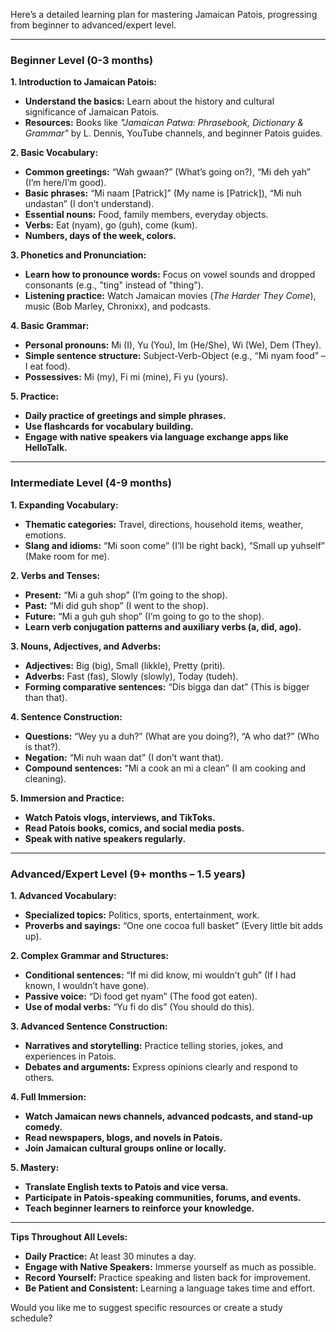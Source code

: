 Here’s a detailed learning plan for mastering Jamaican Patois, progressing from beginner to advanced/expert level.

---

### **Beginner Level (0-3 months)**

**1. Introduction to Jamaican Patois:**
   - **Understand the basics:** Learn about the history and cultural significance of Jamaican Patois.
   - **Resources:** Books like *"Jamaican Patwa: Phrasebook, Dictionary & Grammar"* by L. Dennis, YouTube channels, and beginner Patois guides.

**2. Basic Vocabulary:**
   - **Common greetings:** “Wah gwaan?” (What’s going on?), “Mi deh yah” (I’m here/I’m good).
   - **Basic phrases:** “Mi naam [Patrick]” (My name is [Patrick]), “Mi nuh undastan” (I don’t understand).
   - **Essential nouns:** Food, family members, everyday objects.
   - **Verbs:** Eat (nyam), go (guh), come (kum).
   - **Numbers, days of the week, colors.**

**3. Phonetics and Pronunciation:**
   - **Learn how to pronounce words:** Focus on vowel sounds and dropped consonants (e.g., "ting" instead of "thing").
   - **Listening practice:** Watch Jamaican movies (*The Harder They Come*), music (Bob Marley, Chronixx), and podcasts.

**4. Basic Grammar:**
   - **Personal pronouns:** Mi (I), Yu (You), Im (He/She), Wi (We), Dem (They).
   - **Simple sentence structure:** Subject-Verb-Object (e.g., “Mi nyam food” – I eat food).
   - **Possessives:** Mi (my), Fi mi (mine), Fi yu (yours).

**5. Practice:**
   - **Daily practice of greetings and simple phrases.**
   - **Use flashcards for vocabulary building.**
   - **Engage with native speakers via language exchange apps like HelloTalk.**

---

### **Intermediate Level (4-9 months)**

**1. Expanding Vocabulary:**
   - **Thematic categories:** Travel, directions, household items, weather, emotions.
   - **Slang and idioms:** “Mi soon come” (I’ll be right back), “Small up yuhself” (Make room for me).

**2. Verbs and Tenses:**
   - **Present:** “Mi a guh shop” (I’m going to the shop).
   - **Past:** “Mi did guh shop” (I went to the shop).
   - **Future:** “Mi a guh guh shop” (I’m going to go to the shop).
   - **Learn verb conjugation patterns and auxiliary verbs (a, did, ago).**

**3. Nouns, Adjectives, and Adverbs:**
   - **Adjectives:** Big (big), Small (likkle), Pretty (priti).
   - **Adverbs:** Fast (fas), Slowly (slowly), Today (tudeh).
   - **Forming comparative sentences:** “Dis bigga dan dat” (This is bigger than that).

**4. Sentence Construction:**
   - **Questions:** “Wey yu a duh?” (What are you doing?), “A who dat?” (Who is that?).
   - **Negation:** “Mi nuh waan dat” (I don’t want that).
   - **Compound sentences:** “Mi a cook an mi a clean” (I am cooking and cleaning).

**5. Immersion and Practice:**
   - **Watch Patois vlogs, interviews, and TikToks.**
   - **Read Patois books, comics, and social media posts.**
   - **Speak with native speakers regularly.**

---

### **Advanced/Expert Level (9+ months – 1.5 years)**

**1. Advanced Vocabulary:**
   - **Specialized topics:** Politics, sports, entertainment, work.
   - **Proverbs and sayings:** “One one cocoa full basket” (Every little bit adds up).

**2. Complex Grammar and Structures:**
   - **Conditional sentences:** “If mi did know, mi wouldn’t guh” (If I had known, I wouldn’t have gone).
   - **Passive voice:** “Di food get nyam” (The food got eaten).
   - **Use of modal verbs:** “Yu fi do dis” (You should do this).

**3. Advanced Sentence Construction:**
   - **Narratives and storytelling:** Practice telling stories, jokes, and experiences in Patois.
   - **Debates and arguments:** Express opinions clearly and respond to others.

**4. Full Immersion:**
   - **Watch Jamaican news channels, advanced podcasts, and stand-up comedy.**
   - **Read newspapers, blogs, and novels in Patois.**
   - **Join Jamaican cultural groups online or locally.**

**5. Mastery:**
   - **Translate English texts to Patois and vice versa.**
   - **Participate in Patois-speaking communities, forums, and events.**
   - **Teach beginner learners to reinforce your knowledge.**

---

**Tips Throughout All Levels:**
- **Daily Practice:** At least 30 minutes a day.
- **Engage with Native Speakers:** Immerse yourself as much as possible.
- **Record Yourself:** Practice speaking and listen back for improvement.
- **Be Patient and Consistent:** Learning a language takes time and effort.

Would you like me to suggest specific resources or create a study schedule?